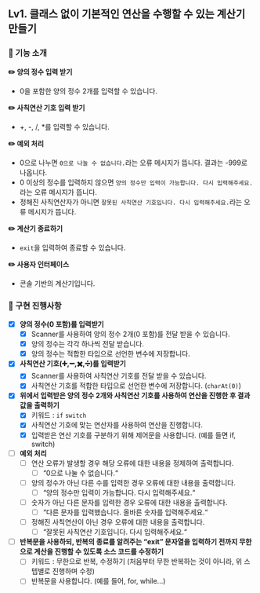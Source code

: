 ## Lv1. 클래스 없이 기본적인 연산을 수행할 수 있는 계산기 만들기
### 🚀 기능 소개
**✏️ 양의 정수 입력 받기**
- 0을 포함한 양의 정수 2개를 입력할 수 있습니다.

**✏️ 사칙연산 기호 입력 받기**
- +, -, /, *를 입력할 수 있습니다.

**✏️ 예외 처리**
- 0으로 나누면 `0으로 나눌 수 없습니다.`라는 오류 메시지가 뜹니다. 결과는 -999로 나옵니다.
- 0 이상의 정수를 입력하지 않으면 `양의 정수만 입력이 가능합니다. 다시 입력해주세요.`라는 오류 메시지가 뜹니다.
- 정해진 사칙연산자가 아니면 `잘못된 사칙연산 기호입니다. 다시 입력해주세요.`라는 오류 메시지가 뜹니다.

**✏️ 계산기 종료하기**
- `exit`을 입력하여 종료할 수 있습니다.

**✏️ 사용자 인터페이스**
- 콘솔 기반의 계산기입니다.

### 🚀 구현 진행사항
- [x]  **양의 정수(0 포함)를 입력받기**
    - [x]  Scanner를 사용하여 양의 정수 2개(0 포함)를 전달 받을 수 있습니다.
    - [x]  양의 정수는 각각 하나씩 전달 받습니다.
    - [x]  양의 정수는 적합한 타입으로 선언한 변수에 저장합니다.

- [x]  **사칙연산 기호(➕,➖,✖️,➗)를 입력받기**
    - [x]  Scanner를 사용하여 사칙연산 기호를 전달 받을 수 있습니다.
    - [x]  사칙연산 기호를 적합한 타입으로 선언한 변수에 저장합니다. (`charAt(0)`)

- [x]  **위에서 입력받은 양의 정수 2개와 사칙연산 기호를 사용하여 연산을 진행한 후 결과값을 출력하기**
    - [x]  키워드 : `if` `switch`
    - [x]  사칙연산 기호에 맞는 연산자를 사용하여 연산을 진행합니다.
    - [x]  입력받은 연산 기호를 구분하기 위해 제어문을 사용합니다. (예를 들면 if, switch)

- [ ] **예외 처리**
  - [ ]  연산 오류가 발생할 경우 해당 오류에 대한 내용을 정제하여 출력합니다.
      - [ ]  “0으로 나눌 수 없습니다.“
  - [ ]  양의 정수가 아닌 다른 수를 입력한 경우 오류에 대한 내용을 출력합니다.
      - [ ]  “양의 정수만 입력이 가능합니다. 다시 입력해주세요.“
  - [ ]  숫자가 아닌 다른 문자를 입력한 경우 오류에 대한 내용을 출력합니다.
      - [ ]  “다른 문자를 입력했습니다. 올바른 숫자를 입력해주세요.“
  - [ ]  정해진 사칙연산이 아닌 경우 오류에 대한 내용을 출력합니다.
      - [ ]  “잘못된 사칙연산 기호입니다. 다시 입력해주세요.“

- [ ]  **반복문을 사용하되, 반복의 종료를 알려주는 “exit” 문자열을 입력하기 전까지 무한으로 계산을 진행할 수 있도록 소스 코드를 수정하기**
    - [ ]  키워드 : 무한으로 반복, 수정하기 (처음부터 무한 반복하는 것이 아니라, 위 스텝별로 진행하며 수정)
    - [ ]  반복문을 사용합니다. (예를 들어, for, while…)